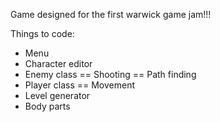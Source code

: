 Game designed for the first warwick game jam!!!

Things to code:
- Menu
- Character editor
- Enemy class
== Shooting
== Path finding
- Player class
== Movement
- Level generator
- Body parts
